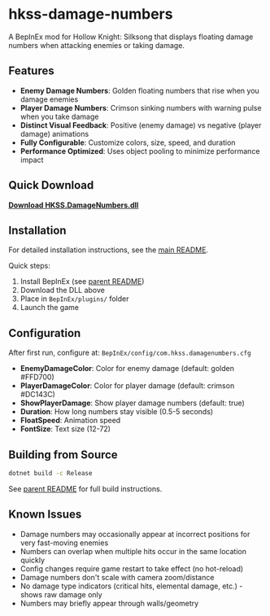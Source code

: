 # hkss-damage-numbers

A BepInEx mod for Hollow Knight: Silksong that displays floating damage numbers when attacking enemies or taking damage.

## Features

- **Enemy Damage Numbers**: Golden floating numbers that rise when you damage enemies
- **Player Damage Numbers**: Crimson sinking numbers with warning pulse when you take damage
- **Distinct Visual Feedback**: Positive (enemy damage) vs negative (player damage) animations
- **Fully Configurable**: Customize colors, size, speed, and duration
- **Performance Optimized**: Uses object pooling to minimize performance impact

## Quick Download

**[Download HKSS.DamageNumbers.dll](https://github.com/afiaka87/hkss-mods/raw/main/releases/HKSS.DamageNumbers.dll)**

## Installation

For detailed installation instructions, see the [main README](../README.md#installation-quick-start).

Quick steps:
1. Install BepInEx (see [parent README](../README.md))
2. Download the DLL above
3. Place in `BepInEx/plugins/` folder
4. Launch the game

## Configuration

After first run, configure at: `BepInEx/config/com.hkss.damagenumbers.cfg`

- **EnemyDamageColor**: Color for enemy damage (default: golden #FFD700)
- **PlayerDamageColor**: Color for player damage (default: crimson #DC143C)
- **ShowPlayerDamage**: Show player damage numbers (default: true)
- **Duration**: How long numbers stay visible (0.5-5 seconds)
- **FloatSpeed**: Animation speed
- **FontSize**: Text size (12-72)

## Building from Source

```bash
dotnet build -c Release
```

See [parent README](../README.md#building-from-source) for full build instructions.

## Known Issues

- Damage numbers may occasionally appear at incorrect positions for very fast-moving enemies
- Numbers can overlap when multiple hits occur in the same location quickly
- Config changes require game restart to take effect (no hot-reload)
- Damage numbers don't scale with camera zoom/distance
- No damage type indicators (critical hits, elemental damage, etc.) - shows raw damage only
- Numbers may briefly appear through walls/geometry